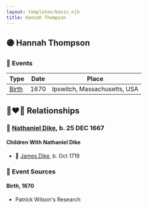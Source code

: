 ```yaml
---
layout: templates/basic.njk
title: Hannah Thompson
---
```

## 🟣 Hannah Thompson

### 📆 Events

Type | Date | Place
------ | ------ | ------
[Birth](#event-b8a54d6d-9bd4-417d-b555-7bdf4e596303) | 1670 | Ipswitch, Massachusetts, USA

## 👩‍❤️‍👨 Relationships

### 🔵 [Nathaniel Dike](/people/4/44694189), b. 25 DEC 1667

#### Children With Nathaniel Dike
* 🔵 [James Dike](/people/2/20400692), b. Oct 1719
### 📰 Event Sources

#### <a id="event-b8a54d6d-9bd4-417d-b555-7bdf4e596303"></a> Birth, 1670
* Patrick Wilson's Research